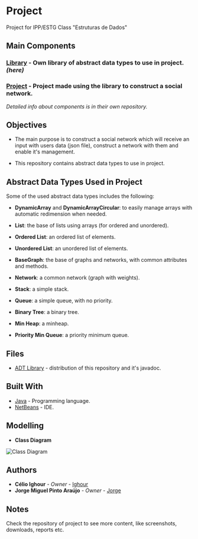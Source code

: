 # Project

Project for IPP/ESTG Class "Estruturas de Dados"

## Main Components

### **[Library](https://gitlab.com/ighour-learn/ipp/ed/adt-library)** - Own library of abstract data types to use in project. *(here)*
### **[Project](https://gitlab.com/ighour-learn/ipp/ed/project)** - Project made using the library to construct a social network.

*Detailed info about components is in their own repository.*

## Objectives

* The main purpose is to construct a social network which will receive an input with users data (json file), construct a network with them and enable it's management.

* This repository contains abstract data types to use in project.

## Abstract Data Types Used in Project

Some of the used abstract data types includes the following:

* **DynamicArray** and **DynamicArrayCircular**: to easily manage arrays with automatic redimension when needed.

* **List**: the base of lists using arrays (for ordered and unordered).

* **Ordered List**: an ordered list of elements.

* **Unordered List**: an unordered list of elements.

* **BaseGraph**: the base of graphs and networks, with common attributes and methods.

* **Network**: a common network (graph with weights).

* **Stack**: a simple stack.

* **Queue**: a simple queue, with no priority.

* **Binary Tree**: a binary tree.

* **Min Heap**: a minheap.

* **Priority Min Queue**: a priority minimum queue.

## Files

* [ADT Library](https://gitlab.com/ighour-learn/ipp/ed/project/uploads/59c2c302059d7b3f41c746c6bca923ae/ADT-Library.zip) - distribution of this repository and it's javadoc.

## Built With

* [Java](https://www.java.com/) - Programming language.
* [NetBeans](https://netbeans.org/) - IDE.

## Modelling

* **Class Diagram**

![Class Diagram](https://gitlab.com/ighour-learn/ipp/ed/project/uploads/ef30fd82f33ed6bd2a0fdde53c7ee950/CLASSES_-_SER%C3%81_DESTA___1_.png)


## Authors

* **Célio Ighour** - *Owner* - [Ighour](https://github.com/ighour)
* **Jorge Miguel Pinto Araújo** - *Owner* - [Jorge](https://github.com/JorgeAraujo123)

## Notes

Check the repository of project to see more content, like screenshots, downloads, reports etc.